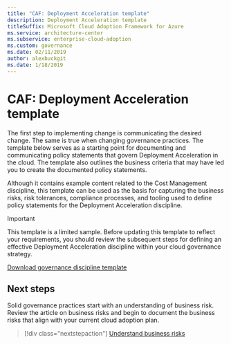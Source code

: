 ```yaml
---
title: "CAF: Deployment Acceleration template"
description: Deployment Acceleration template
titleSuffix: Microsoft Cloud Adoption Framework for Azure
ms.service: architecture-center
ms.subservice: enterprise-cloud-adoption
ms.custom: governance
ms.date: 02/11/2019
author: alexbuckgit
ms.date: 1/18/2019
---
```


# CAF: Deployment Acceleration template

The first step to implementing change is communicating the desired change. The same is true when changing governance practices. The template below serves as a starting point for documenting and communicating policy statements that govern Deployment Acceleration in the cloud. The template also outlines the business criteria that may have led you to create the documented policy statements.

Although it contains example content related to the Cost Management discipline, this template can be used as the basis for capturing the business risks, risk tolerances, compliance processes, and tooling used to define policy statements for the Deployment Acceleration discipline.

> [!IMPORTANT]
> This template is a limited sample. Before updating this template to reflect your requirements, you should review the subsequent steps for defining an effective Deployment Acceleration discipline within your cloud governance strategy.

<!-- markdownlint-disable MD033 -->

 <a href="https://archcenter.blob.core.windows.net/cdn/fusion/governance/Governance Discipline Template.docx">Download governance discipline template</a>

<!-- markdownlint-enable MD033 -->

## Next steps

Solid governance practices start with an understanding of business risk. Review the article on business risks and begin to document the business risks that align with your current cloud adoption plan.

> [!div class="nextstepaction"]
> [Understand business risks](./business-risks.md)
